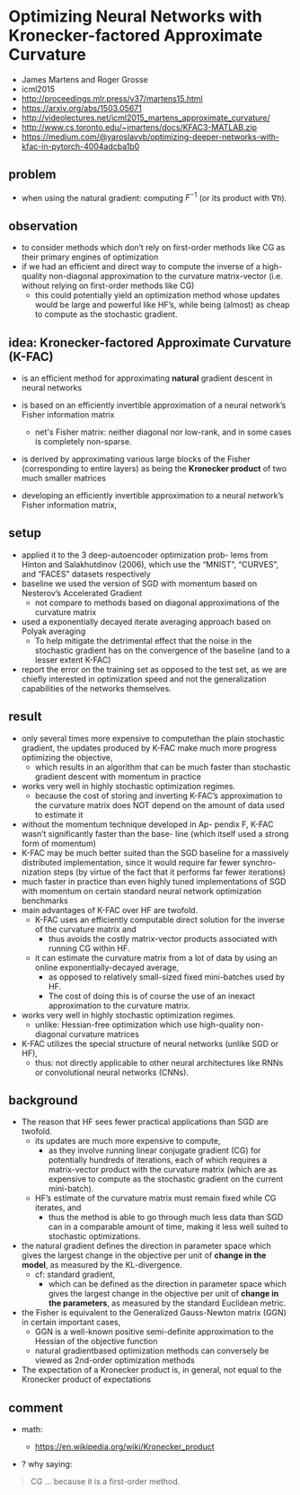 # Optimizing Neural Networks with Kronecker-factored Approximate Curvature
* James Martens and Roger Grosse
* icml2015
* http://proceedings.mlr.press/v37/martens15.html
* https://arxiv.org/abs/1503.05671
* http://videolectures.net/icml2015_martens_approximate_curvature/
* http://www.cs.toronto.edu/~jmartens/docs/KFAC3-MATLAB.zip
* https://medium.com/@yaroslavvb/optimizing-deeper-networks-with-kfac-in-pytorch-4004adcba1b0

## problem
* when using the natural gradient: computing $F^{-1}$  (or its product with $\nabla h$).

## observation
* to consider methods which don’t rely on first-order methods like CG as
  their primary engines of optimization
* if we had an efficient and direct way to compute the inverse of
  a high-quality non-diagonal approximation to the curvature matrix-vector
  (i.e. without relying on first-order methods like CG)
  * this could potentially yield an optimization method whose updates would be large and powerful like HF’s,
    while being (almost) as cheap to compute as the stochastic gradient.

## idea: Kronecker-factored Approximate Curvature (K-FAC)
* is an efficient method for approximating **natural** gradient descent in neural networks
* is based on an efficiently invertible approximation of a neural network’s Fisher information matrix
  * net's Fisher matrix: neither diagonal nor low-rank, and in some cases is completely non-sparse.
* is derived by approximating various large blocks of the Fisher (corresponding to entire layers)
  as being the **Kronecker product** of two much smaller matrices

* developing an efficiently invertible approximation to a neural network’s Fisher information matrix,

## setup
* applied it to the 3 deep-autoencoder optimization prob-
  lems from Hinton and Salakhutdinov (2006), which use
  the “MNIST”, “CURVES”, and “FACES” datasets respectively
* baseline we used the version of SGD with momentum based on Nesterov’s Accelerated Gradient
  * not compare to methods based on diagonal approximations of the curvature matrix
* used a exponentially decayed iterate averaging approach based on Polyak averaging
  * To help mitigate the detrimental effect that the noise in the
stochastic gradient has on the convergence of the baseline
(and to a lesser extent K-FAC)
* report the error on
the training set as opposed to the test set, as we are chiefly
interested in optimization speed and not the generalization
capabilities of the networks themselves.


## result
* only several times more expensive to computethan the plain stochastic gradient, the updates
  produced by K-FAC make much more progress optimizing the objective,
  * which results in an algorithm that can be much faster than stochastic gradient descent with momentum in practice
* works very well in highly stochastic optimization regimes.
  * because the cost of storing and inverting K-FAC’s approximation to the curvature matrix
    does NOT depend on the amount of data used to estimate it
* without the momentum technique developed in Ap-
  pendix F, K-FAC wasn’t significantly faster than the base-
  line (which itself used a strong form of momentum)
*  K-FAC may be much better
suited than the SGD baseline for a massively distributed
implementation, since it would require far fewer synchro-
nization steps (by virtue of the fact that it performs far
fewer iterations)
* much faster in practice than even highly tuned implementations of SGD with momentum
  on certain standard neural network optimization benchmarks
* main advantages of K-FAC over HF are twofold.
  * K-FAC uses an efficiently computable direct solution for the inverse of the curvature matrix and
    * thus avoids the costly matrix-vector products associated with running CG within HF.
  * it can estimate the curvature matrix from a lot of data by using an online exponentially-decayed average,
    * as opposed to relatively small-sized fixed mini-batches used by HF.
    * The cost of doing this is of course the use of an inexact approximation to the curvature matrix.
* works very well in highly stochastic optimization regimes.
  * unlike: Hessian-free optimization which use high-quality non-diagonal curvature matrices
* K-FAC utilizes the special structure of neural networks (unlike SGD or HF),
  * thus: not directly applicable to other neural architectures like RNNs or
    convolutional neural networks (CNNs).

## background
* The reason that HF sees fewer practical applications than SGD are twofold.
  * its updates are much more expensive to compute,
    * as they involve running linear conjugate gradient (CG) for potentially hundreds of iterations,
      each of which requires a matrix-vector product with the curvature matrix
      (which are as expensive to compute as the stochastic gradient on the current mini-batch).
  * HF’s estimate of the curvature matrix must remain fixed while CG iterates, and
    * thus the method is able to go through much less data than SGD can in a comparable amount of time,
      making it less well suited to stochastic optimizations.
* the natural gradient defines the direction in parameter space which gives
  the largest change in the objective per unit of **change in the model**, as measured by the KL-divergence.
  * cf: standard gradient,
    * which can be defined as the direction in parameter space which gives the
      largest change in the objective per unit of **change in the parameters**, as measured by the standard Euclidean metric.
* the Fisher is equivalent to the Generalized Gauss-Newton matrix (GGN) in certain important cases,
  * GGN is a well-known positive semi-definite approximation to the Hessian of the objective function
  * natural gradientbased optimization methods can conversely be viewed as 2nd-order optimization methods
* The expectation of a Kronecker product is, in general, not equal to the Kronecker product of expectations

## comment
* math:
  * https://en.wikipedia.org/wiki/Kronecker_product

* ? why saying:
> CG ... because it is a first-order method.

